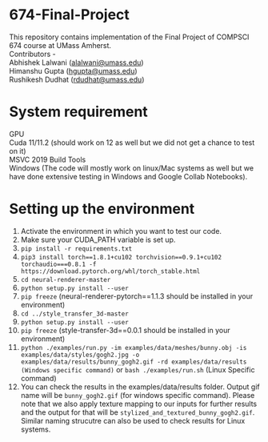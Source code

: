 # 674-Final-Project

This repository contains implementation of the Final Project of COMPSCI 674 course at UMass Amherst. <br>
Contributors - <br>
Abhishek Lalwani (alalwani@umass.edu) <br>
Himanshu Gupta (hgupta@umass.edu) <br>
Rushikesh Dudhat (rdudhat@umass.edu) <br>

# System requirement

GPU </br>
Cuda 11/11.2 (should work on 12 as well but we did not get a chance to test on it) </br>
MSVC 2019 Build Tools </br>
Windows (The code will mostly work on linux/Mac systems as well but we have done extensive testing in Windows and Google Collab Notebooks). </br>

# Setting up the environment
1. Activate the environment in which you want to test our code.
2. Make sure your CUDA_PATH variable is set up.
3. `pip install -r requirements.txt`
4. `pip3 install torch==1.8.1+cu102 torchvision==0.9.1+cu102 torchaudio===0.8.1 -f https://download.pytorch.org/whl/torch_stable.html`
5. `cd neural-renderer-master`
6. `python setup.py install --user`
7. `pip freeze` (neural-renderer-pytorch==1.1.3 should be installed in your environment)
8. `cd ../style_transfer_3d-master`
9. `python setup.py install --user`
10. `pip freeze` (style-transfer-3d==0.0.1 should be installed in your environment)
11. `python ./examples/run.py -im examples/data/meshes/bunny.obj -is examples/data/styles/gogh2.jpg -o examples/data/results/bunny_gogh2.gif -rd examples/data/results (Windows specific command)` or `bash ./examples/run.sh` (Linux Specific command)
12. You can check the results in the examples/data/results folder. Output gif name will be `bunny_gogh2.gif` (for windows specific command). Please note that we also apply texture mapping to our inputs for further results and the output for that will be `stylized_and_textured_bunny_gogh2.gif`. Similar naming strucutre can also be used to check results for Linux systems.





